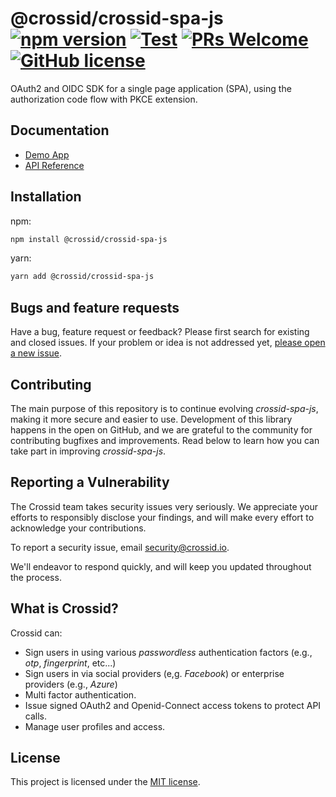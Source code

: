 # @crossid/crossid-spa-js [![npm version](https://img.shields.io/npm/v/@crossid/crossid-spa-js?style=flat)](https://www.npmjs.com/package/@crossid/crossid-spa-js) [![Test](https://github.com/crossid/crossid-spa-js/actions/workflows/test.yml/badge.svg)](https://github.com/crossid/crossid-spa-js/actions/workflows/test.yml) [![PRs Welcome](https://img.shields.io/badge/PRs-welcome-brightgreen.svg)](https://reactjs.org/docs/how-to-contribute.html#your-first-pull-request) [![GitHub license](https://img.shields.io/badge/license-MIT-blue.svg)](https://github.com/crossid/crossid-spa-js/blob/main/LICENSE)

OAuth2 and OIDC SDK for a single page application (SPA), using the authorization code flow with PKCE extension.

## Documentation

- [Demo App](https://github.io/crossid/crossid-spa-js-demo)
- [API Reference](https://crossid.github.io/crossid-spa-js/)

## Installation

npm:

```sh
npm install @crossid/crossid-spa-js
```

yarn:

```sh
yarn add @crossid/crossid-spa-js
```

## Bugs and feature requests

Have a bug, feature request or feedback? Please first search for existing and closed issues. If your problem or idea is not addressed yet, [please open a new issue](https://github.com/crossid/crossid-spa-js/issues/new).

## Contributing

The main purpose of this repository is to continue evolving _crossid-spa-js_, making it more secure and easier to use. Development of this library happens in the open on GitHub, and we are grateful to the community for contributing bugfixes and improvements. Read below to learn how you can take part in improving _crossid-spa-js_.

## Reporting a Vulnerability

The Crossid team takes security issues very seriously. We appreciate your efforts to responsibly disclose your findings, and will make every effort to acknowledge your contributions.

To report a security issue, email [security@crossid.io](mailto:security@crossid.io).

We'll endeavor to respond quickly, and will keep you updated throughout the process.

## What is Crossid?

Crossid can:

- Sign users in using various _passwordless_ authentication factors (e.g., _otp_, _fingerprint_, etc...)
- Sign users in via social providers (e,g. _Facebook_) or enterprise providers (e.g., _Azure_)
- Multi factor authentication.
- Issue signed OAuth2 and Openid-Connect access tokens to protect API calls.
- Manage user profiles and access.

## License

This project is licensed under the [MIT license](./LICENSE).
